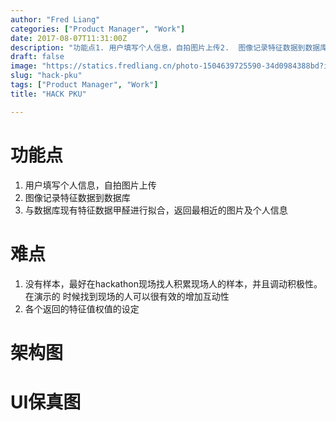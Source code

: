 ```yaml
---
author: "Fred Liang"
categories: ["Product Manager", "Work"]
date: 2017-08-07T11:31:00Z
description: "功能点1. 用户填写个人信息，自拍图片上传2.  图像记录特征数据到数据库3.  与数据库现有特征数据甲醛进行拟合，返回最相近的图片及个人信息"
draft: false
image: "https://statics.fredliang.cn/photo-1504639725590-34d0984388bd?ixlib=rb-0.3.5&q=80&fm=jpg&crop=entropy&cs=tinysrgb&w=1080&fit=max&s=a2c64b46cd380a3cb8fe6acda35d735d"
slug: "hack-pku"
tags: ["Product Manager", "Work"]
title: "HACK PKU"

---
```


# 功能点
1. 用户填写个人信息，自拍图片上传
2.  图像记录特征数据到数据库
3.  与数据库现有特征数据甲醛进行拟合，返回最相近的图片及个人信息

# 难点
1. 没有样本，最好在hackathon现场找人积累现场人的样本，并且调动积极性。在演示的 时候找到现场的人可以很有效的增加互动性
2.  各个返回的特征值权值的设定

# 架构图

# UI保真图


